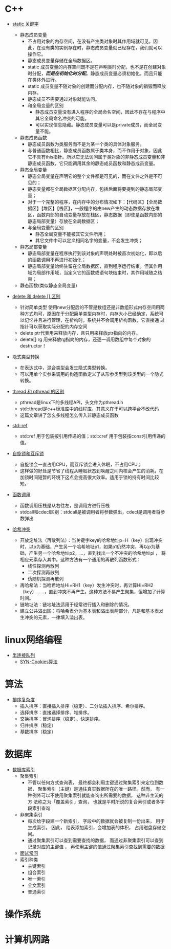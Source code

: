 # C++

- [static 关键字](https://www.zhihu.com/search?q=static%E5%85%B3%E9%94%AE%E5%AD%97&utm_content=search_suggestion&type=content)

    - 静态成员变量  
        - 不占用对象的内存空间，在没有产生类对象时其作用域就可见。因此，在没有类的实例存在时，静态成员变量就已经存在，我们就可以操作它。
        - 静态成员变量存储在全局数据区。
        - static 成员变量的内存空间既不是在声明类时分配，也不是在创建对象时分配，***而是在初始化时分配***。静态成员变量必须初始化，而且只能在类体外进行。
        - static 成员变量不随对象的创建而分配内存，也不随对象的销毁而释放内存。
        - 静态成员不需要通过对象就能访问。
        - 和全局变量的区别
            - 静态成员变量没有进入程序的全局命名空间，因此不存在与程序中其它全局命名冲突的可能。
            - 可以实现信息隐藏。静态成员变量可以是private成员，而全局变量不能。
    - 静态成员函数
        - 静态成员函数为类服务而不是为某一个类的具体对象服务。
        - 与普通函数相比，静态成员函数属于类本身，而不作用于对象，因此它不具有this指针。所以它无法访问属于类对象的非静态成员变量和非静态成员函数，它只能调用其余的静态成员函数和静态成员变量。
    - 静态全局变量
        - 静态全局变量在声明它的整个文件都是可见的，而在文件之外是不可见的；
        - 静态变量都在全局数据区分配内存，包括后面将要提到的静态局部变量；
        - 对于一个完整的程序，在内存中的分布情况如下：【代码区】【全局数据区】【堆区】【栈区】，一般程序的由new产生的动态数据存放在堆区，函数内部的自动变量存放在栈区，静态数据（即使是函数内部的静态局部变量）存放在全局数据区；
        - 与全局变量的区别
            - 静态全局变量不能被其它文件所用；
            - 其它文件中可以定义相同名字的变量，不会发生冲突；
    - 静态局部变量
        - 静态局部变量在程序执行到该对象的声明处时被首次初始化，即以后的函数调用不再进行初始化；
        - 静态局部变量始终驻留在全局数据区，直到程序运行结束。但其作用域为局部作用域，当定义它的函数或语句块结束时，其作用域随之结束；
    - 静态函数(类似静态全局变量)

- [delete 和 delete [] 区别](https://www.cnblogs.com/whwywzhj/p/7905176.html)
    - 针对简单类型 使用new分配后的不管是数组还是非数组形式内存空间用两种方式均可，原因在于分配简单类型内存时，内存大小已经确定，系统可以记忆并且进行管理，在析构时，系统并不会调用析构函数，它直接通         过指针可以获取实际分配的内存空间
    - delete ptr代表用来释放内存，且只用来释放ptr指向的内存。
    - delete[] rg 用来释放rg指向的内存，还逐一调用数组中每个对象的destructor！

- 隐式类型转换
    - 在表达式中，混合类型会发生隐式类型转换。
    - 可以用单个实参来调用的构造函数定义了从形参类型到该类型的一个隐式转换。

- [thread 和 pthread 的区别](https://blog.csdn.net/slslslyxz/article/details/110392528)
    - pthread是linux下的多线程API，头文件为pthread.h
    - std::thread是c++标准库中的线程库，其意义在于可以跨平台不改代码
    - 这篇文章讲了怎么多线程怎么传入非静态成员函数
 
- [std::ref](https://blog.csdn.net/lmb1612977696/article/details/81543802)
    - std::ref 用于包装按引用传递的值；std::cref 用于包装按const引用传递的值。
    
- [自旋锁和互斥锁](https://blog.csdn.net/fadbgfnbxb/article/details/90048851)
    - 自旋锁会一直占用CPU，而互斥锁会进入休眠，不占用CPU；
    - 这样做的好处是节省了线程从睡眠状态到唤醒之间内核会产生的消耗，在加锁时间短暂的环境下这点会提高很大效率。适用于锁的持有时间比较短。

- [函数调用](https://www.zhihu.com/question/22444939/answer/22200552)
    - 函数调用压栈是从右往左，是调用方进行压栈
    - stdcall和cdecl区别：stdcall是被调用者将参数弹出，cdecl是调用者将参数弹出

- [哈希冲突](https://zhuanlan.zhihu.com/p/29520044)
    - 开放定址法（再散列法）：当关键字key的哈希地址p=H（key）出现冲突时，以p为基础，产生另一个哈希地址p1，如果p1仍然冲突，再以p为基础，产生另一个哈希地址p2，…，直到找出一个不冲突的哈希地址pi ，                              将相应元素存入其中。这种方法有一个通用的再散列函数形式：
        - 线性探测再散列
        - 二次探测再散列
        - 伪随机探测再散列
    - 再哈希法：当哈希地址Hi=RH1（key）发生冲突时，再计算Hi=RH2（key）……，直到冲突不再产生。这种方法不易产生聚集，但增加了计算时间。
    - 链地址法：链地址法适用于经常进行插入和删除的情况。
    - 建立公共溢出区：将哈希表分为基本表和溢出表两部分，凡是和基本表发生冲突的元素，一律填入溢出表。

# linux网络编程
- [半连接队列](https://zhuanlan.zhihu.com/p/99152064?from_voters_page=true)
    - [SYN-Cookies算法](https://segmentfault.com/a/1190000019292140)

# 算法
- [排序复杂度](https://blog.csdn.net/gane_cheng/article/details/52652705)
    - 插入排序：直接插入排序（稳定）、二分法插入排序、希尔排序。
    - 选择排序：直接选择排序、堆排序。
    - 交换排序：冒泡排序（稳定）、快速排序。
    - 归并排序（稳定）
    - 基数排序（稳定）

# 数据库
- [数据库索引](https://zhuanlan.zhihu.com/p/23624390)
    - 聚集索引
        - 不管以任何方式查询表， 最终都会利用主键通过聚集索引来定位到数据， 聚集索引（主键）是通往真实数据所在的唯一路径。然而， 有一种例外可以不使用聚集索引就能查询出所需要的数据， 这种非主流的方                   法称之为「覆盖索引」查询， 也就是平时所说的复合索引或者多字段索引查询
    - 非聚集索引
        - 每次给字段建一个新索引， 字段中的数据就会被复制一份出来， 用于生成索引。 因此， 给表添加索引，会增加表的体积， 占用磁盘存储空间。
        - 通过聚集索引可以查到需要查找的数据， 而通过非聚集索引可以查到记录对应的主键值 ， 再使用主键的值通过聚集索引查找到需要的数据
    - [面试常问](https://zhuanlan.zhihu.com/p/340593296)
    - 索引种类
        - 主键索引
        - 组合索引
        - 唯一索引
        - 全文索引
        - 普通索引

# 操作系统

# 计算机网路
